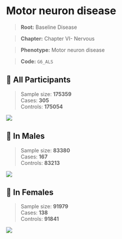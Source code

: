 # Motor neuron disease

> **Root:** Baseline Disease  

> **Chapter:** Chapter VI- Nervous  

> **Phenotype:** Motor neuron disease  

> **Code:** `G6_ALS`

## 🧪 All Participants  
> Sample size: **175359**  
> Cases: **305**  
> Controls: **175054**
<img src="/Disease/Figures/ALL/Incidence/G6_ALS.png"/>
<CsvTable src="/Disease/Data/ALL/Incidence/COX_G6_ALS.csv" label="🔍 View full results" />

## 👨 In Males  
> Sample size: **83380**  
> Cases: **167**  
> Controls: **83213**
<img src="/Disease/Figures/Male/Incidence/G6_ALS.png"/>
<CsvTable src="/Disease/Data/Male/Incidence/COX_G6_ALS.csv" label="🔍 View full results" />

## 👩 In Females  
> Sample size: **91979**  
> Cases: **138**  
> Controls: **91841**
<img src="/Disease/Figures/Female/Incidence/G6_ALS.png"/>
<CsvTable src="/Disease/Data/Female/Incidence/COX_G6_ALS.csv" label="🔍 View full results" />
